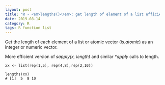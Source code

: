 ```yaml
---
layout: post
title: "R - <em>lengths()</em>: get length of element of a list efficiently"
date: 2019-08-14
category: R
tags: R function list
---
```



Get the length of each element of a list or atomic vector (<em>is.atomic</em>) as an integer or numeric vector.


More efficient version of <em>sapply(x, length)</em> and similar <em>*apply</em> calls to length. 



```
xx <- list(rep(1,5), rep(4,8),rep(2,10))

lengths(xx)
# [1]  5  8 10
```

